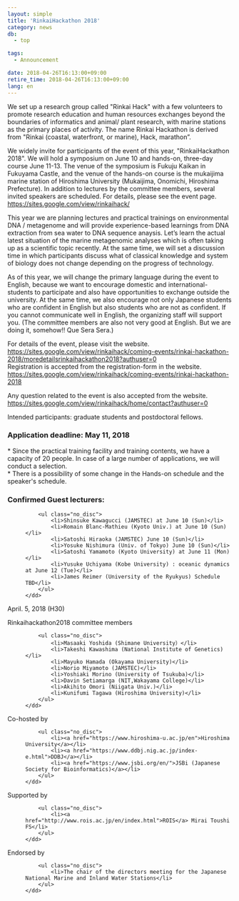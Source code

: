```yaml
---
layout: simple
title: 'RinkaiHackathon 2018'
category: news
db:
  - top

tags:
  - Announcement

date: 2018-04-26T16:13:00+09:00
retire_time: 2018-04-26T16:13:00+09:00
lang: en
---
```


<p>We set up a research group called "Rinkai Hack" with a few volunteers to promote research education and human resources exchanges beyond the boundaries of informatics and animal/ plant research, with marine stations as the primary places of activity. The name Rinkai Hackathon is derived from "Rinkai (coastal, waterfront, or marine), Hack, marathon”.</p>

<p>We widely invite for participants of the event of this year, "RinkaiHackathon 2018". We will hold a symposium on June 10 and hands-on, three-day course June 11-13. The venue of the symposium is Fukuju Kaikan in Fukuyama Castle, and the venue of the hands-on course is the mukaijima marine station of Hiroshima University (Mukaijima, Onomichi, Hiroshima Prefecture). In addition to lectures by the committee members, several invited speakers are scheduled. For details, please see the event page.<br><a href="https://sites.google.com/view/rinkaihack/">https://sites.google.com/view/rinkaihack/</a></p>

<p>This year we are planning lectures and practical trainings on environmental DNA / metagenome and will provide experience-based learnings from DNA extraction from sea water to DNA sequence anaysis. Let’s learn the actual latest situation of the marine metagenomic analyses which is often taking up as a scientific topic recently. At the same time, we will set a discussion time in which participants discuss what of classical knowledge and system of biology does not change depending on the progress of technology.</p>

<p>As of this year, we will change the primary language during the event to English, because we want to encourage domestic and international-students to participate and also have opportunities to exchange outside the university. At the same time, we also encourage not only Japanese students who are confident in English but also students who are not as confident. If you cannot communicate well in English, the organizing staff will support you. (The committee members are also not very good at English. But we are doing it, somehow!! Que Sera Sera.)</p>

<p>For details of the event, please visit the website.<br><a href="https://sites.google.com/view/rinkaihack/coming-events/rinkai-hackathon-2018/moredetailsrinkaihackathon2018?authuser=0">https://sites.google.com/view/rinkaihack/coming-events/rinkai-hackathon-2018/moredetailsrinkaihackathon2018?authuser=0</a><br>Registration is accepted from the registration-form in the website.<br><a href="https://sites.google.com/view/rinkaihack/coming-events/rinkai-hackathon-2018">https://sites.google.com/view/rinkaihack/coming-events/rinkai-hackathon-2018</a></p>

<p>Any question related to the event is also accepted from the website.<br><a href="https://sites.google.com/view/rinkaihack/home/contact?authuser=0">https://sites.google.com/view/rinkaihack/home/contact?authuser=0</a></p>

<p>Intended participants: graduate students and postdoctoral fellows.</p>

<h3>Application deadline: May 11, 2018</h3>

<p>* Since the practical training facility and training contents, we have a capacity of 20 people. In case of a large number of applications, we will conduct a selection.<br>* There is a possibility of some change in the Hands-on schedule and the speaker's schedule.</p>

<h3>Confirmed Guest lecturers:</h3>

<dl class="bottom_space">
    <dd>

        <ul class="no_disc">
            <li>Shinsuke Kawagucci (JAMSTEC) at June 10 (Sun)</li>
            <li>Romain Blanc-Mathieu (Kyoto Univ.) at June 10 (Sun)</li>
            <li>Satoshi Hiraoka (JAMSTEC) June 10 (Sun)</li>
            <li>Yosuke Nishimura (Univ. of Tokyo) June 10 (Sun)</li>
            <li>Satoshi Yamamoto (Kyoto University) at June 11 (Mon)</li>
            <li>Yusuke Uchiyama (Kobe University) : oceanic dynamics at June 12 (Tue)</li>
            <li>James Reimer (University of the Ryukyus) Schedule TBD</li>
        </ul>
    </dd>
</dl>

<p class="no_bottom">April. 5, 2018 (H30)</p>

<dl class="bottom_space">
    <dt>Rinkaihackathon2018 committee members</dt>
    <dd>

        <ul class="no_disc">
            <li>Masaaki Yoshida (Shimane University）</li>
            <li>Takeshi Kawashima (National Institute of Genetics)</li>
            <li>Mayuko Hamada (Okayama University)</li>
            <li>Norio Miyamoto (JAMSTEC)</li>
            <li>Yoshiaki Morino (University of Tsukuba)</li>
            <li>Davin Setiamarga (NIT,Wakayama College)</li>
            <li>Akihito Omori (Niigata Univ.)</li>
            <li>Kunifumi Tagawa (Hiroshima University)</li>
        </ul>
    </dd>
</dl>

<dl class="bottom_space">
    <dt>Co-hosted by</dt>
    <dd>

        <ul class="no_disc">
            <li><a href="https://www.hiroshima-u.ac.jp/en">Hiroshima University</a></li>
            <li><a href="https://www.ddbj.nig.ac.jp/index-e.html">DDBJ</a></li>
            <li><a href="https://www.jsbi.org/en/">JSBi (Japanese Society for Bioinformatics)</a></li>
        </ul>
    </dd>
</dl>

<dl class="bottom_space">
    <dt>Supported by</dt>
    <dd>

        <ul class="no_disc">
            <li><a href="http://www.rois.ac.jp/en/index.html">ROIS</a> Mirai Toushi FS</li>
        </ul>
    </dd>
</dl>

<dl class="bottom_space">
    <dt>Endorsed by</dt>
    <dd>

        <ul class="no_disc">
            <li>The chair of the directors meeting for the Japanese National Marine and Inland Water Stations</li>
        </ul>
    </dd>
</dl>
